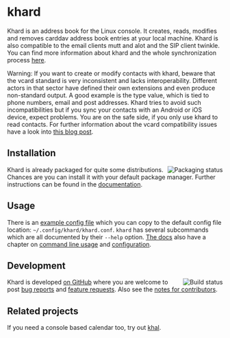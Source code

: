 khard
=====

Khard is an address book for the Linux console. It creates, reads, modifies and
removes carddav address book entries at your local machine. Khard is also
compatible to the email clients mutt and alot and the SIP client twinkle. You
can find more information about khard and the whole synchronization process
[here](http://eric-scheibler.de/en/blog/2014/10/Sync-calendars-and-address-books-between-Linux-and-Android/).

Warning: If you want to create or modify contacts with khard, beware that the
vcard standard is very inconsistent and lacks interoperability. Different
actors in that sector have defined their own extensions and even produce
non-standard output. A good example is the type value, which is tied to phone
numbers, email and post addresses. Khard tries to avoid such incompatibilities
but if you sync your contacts with an Android or iOS device, expect problems.
You are on the safe side, if you only use khard to read contacts. For further
information about the vcard compatibility issues have a look into [this blog
post](http://alessandrorossini.org/2012/11/15/the-sad-story-of-the-vcard-format-and-its-lack-of-interoperability/).

Installation
------------

<a href="https://repology.org/project/khard/versions">
    <img src="https://repology.org/badge/tiny-repos/khard.svg"
        alt="Packaging status" align="right">
</a>

Khard is already packaged for quite some distributions.  Chances are you can
install it with your default package manager.  Further instructions can be
found in the [documentation](doc/source/index.rst#installation).

Usage
-----

There is an [example config file](misc/khard/khard.conf.example) which you can
copy to the default config file location: `~/.config/khard/khard.conf`. `khard`
has several subcommands which are all documented by their `--help` option.
[The docs](doc/source/index.rst) also have a chapter on [command line
usage](doc/source/commandline.rst) and
[configuration](doc/source/index.rst#configuration).

Development
-----------

<a href="https://travis-ci.org/scheibler/khard">
    <img src="https://travis-ci.org/scheibler/khard.svg?branch=develop"
        alt="Build status" align="right">
</a>

Khard is developed [on GitHub](https://github.com/scheibler/khard) where you
are welcome to post [bug reports](https://github.com/scheibler/khard/issues)
and [feature requests](https://github.com/scheibler/khard/pulls).  Also see the
[notes for contributors](doc/source/contributing.rst).

Related projects
----------------

If you need a console based calendar too, try out
[khal](https://github.com/geier/khal).
